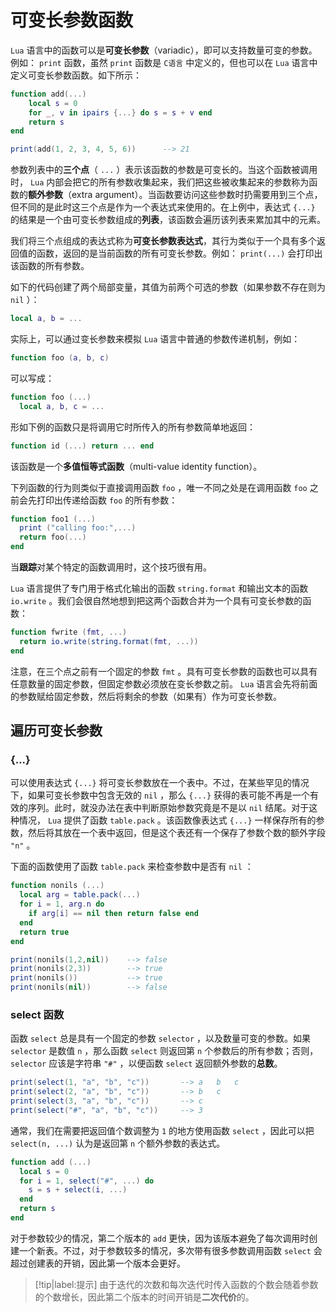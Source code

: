# 可变长参数函数

`Lua` 语言中的函数可以是**可变长参数**（variadic），即可以支持数量可变的参数。例如： `print` 函数，虽然 `print` 函数是 `C语言` 中定义的，但也可以在 `Lua` 语言中定义可变长参数函数。如下所示：

```lua
function add(...)
    local s = 0
    for _, v in ipairs {...} do s = s + v end
    return s
end

print(add(1, 2, 3, 4, 5, 6))      --> 21
```

参数列表中的**三个点**（ `...` ）表示该函数的参数是可变长的。当这个函数被调用时， `Lua` 内部会把它的所有参数收集起来，我们把这些被收集起来的参数称为函数的**额外参数**（extra argument）。当函数要访问这些参数时扔需要用到三个点，但不同的是此时这三个点是作为一个表达式来使用的。在上例中，表达式 `{...}` 的结果是一个由可变长参数组成的**列表**，该函数会遍历该列表来累加其中的元素。

我们将三个点组成的表达式称为**可变长参数表达式**，其行为类似于一个具有多个返回值的函数，返回的是当前函数的所有可变长参数。例如： `print(...)` 会打印出该函数的所有参数。

如下的代码创建了两个局部变量，其值为前两个可选的参数（如果参数不存在则为 `nil` ）：

```lua
local a, b = ...
```

实际上，可以通过变长参数来模拟 `Lua` 语言中普通的参数传递机制，例如：

```lua
function foo (a, b, c)
```

可以写成：

```lua
function foo (...)
  local a, b, c = ...
```

形如下例的函数只是将调用它时所传入的所有参数简单地返回：

```lua
function id (...) return ... end
```

该函数是一个**多值恒等式函数**（multi-value identity function）。

下列函数的行为则类似于直接调用函数 `foo` ，唯一不同之处是在调用函数 `foo` 之前会先打印出传递给函数 `foo` 的所有参数：

```lua
function foo1 (...)
  print ("calling foo:",...)
  return foo(...)
end
```

当**跟踪**对某个特定的函数调用时，这个技巧很有用。

`Lua` 语言提供了专门用于格式化输出的函数 `string.format` 和输出文本的函数 `io.write` 。我们会很自然地想到把这两个函数合并为一个具有可变长参数的函数：

```lua
function fwrite (fmt, ...)
  return io.write(string.format(fmt, ...))
end
```

注意，在三个点之前有一个固定的参数 `fmt` 。具有可变长参数的函数也可以具有任意数量的固定参数，但固定参数必须放在变长参数之前。 `Lua` 语言会先将前面的参数赋给固定参数，然后将剩余的参数（如果有）作为可变长参数。

## 遍历可变长参数

### {...}

可以使用表达式 `{...}` 将可变长参数放在一个表中。不过，在某些罕见的情况下，如果可变长参数中包含无效的 `nil` ，那么 `{...}` 获得的表可能不再是一个有效的序列。此时，就没办法在表中判断原始参数究竟是不是以 `nil` 结尾。对于这种情况， `Lua` 提供了函数 `table.pack` 。该函数像表达式 `{...}` 一样保存所有的参数，然后将其放在一个表中返回，但是这个表还有一个保存了参数个数的额外字段 `"n"` 。

下面的函数使用了函数 `table.pack` 来检查参数中是否有 `nil` ：

```lua
function nonils (...)
  local arg = table.pack(...)
  for i = 1, arg.n do
    if arg[i] == nil then return false end
  end
  return true
end

print(nonils(1,2,nil))    --> false
print(nonils(2,3))        --> true
print(nonils())           --> true
print(nonils(nil))        --> false
```

### select 函数

函数 `select` 总是具有一个固定的参数 `selector` ，以及数量可变的参数。如果 `selector` 是数值 `n` ，那么函数 `select` 则返回第 `n` 个参数后的所有参数；否则， `selector` 应该是字符串 `"#"` ，以便函数 `select` 返回额外参数的**总数**。

```lua
print(select(1, "a", "b", "c"))       --> a   b   c
print(select(2, "a", "b", "c"))       --> b   c
print(select(3, "a", "b", "c"))       --> c
print(select("#", "a", "b", "c"))     --> 3
```

通常，我们在需要把返回值个数调整为 `1` 的地方使用函数 `select` ，因此可以把 `select(n, ...)` 认为是返回第 `n` 个额外参数的表达式。

```lua
function add (...)
  local s = 0
  for i = 1, select("#", ...) do
    s = s + select(i, ...)
  end
  return s
end
```

对于参数较少的情况，第二个版本的 `add` 更快，因为该版本避免了每次调用时创建一个新表。不过，对于参数较多的情况，多次带有很多参数调用函数 `select` 会超过创建表的开销，因此第一个版本会更好。

> [!tip|label:提示]
> 由于迭代的次数和每次迭代时传入函数的个数会随着参数的个数增长，因此第二个版本的时间开销是**二次代价**的。


